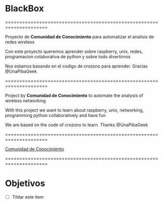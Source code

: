 # BlackBox

=====================================================================

Proyecto de **Comunidad de Conocimiento** para automatizar el analisis de redes wireless

Con este proyecto queremos aprender sobre raspberry, unix, redes, programacion colaborativa de python y sobre todo divertirnos

Nos estamos basando en el codigo de crozono para aprender. Gracias @UnaPibaGeek

=====================================================================

Project by **Comunidad de Conocimiento** to automate the analysis of wireless networking

With this project we want to learn about raspberry, unix, networking, programming python collaboratively and have fun

We are based on the code of crozono to learn. Thanks @UnaPibaGeek

=====================================================================

[Comunidad de Conocimiento](https://comunidadconocimiento.org)

=====================================================================

# Objetivos

- [ ] Tildar este item
